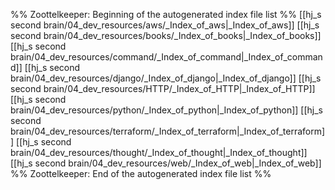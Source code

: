 %% Zoottelkeeper: Beginning of the autogenerated index file list  %%
 [[hj_s second brain/04_dev_resources/aws/_Index_of_aws|_Index_of_aws]]
 [[hj_s second brain/04_dev_resources/books/_Index_of_books|_Index_of_books]]
 [[hj_s second brain/04_dev_resources/command/_Index_of_command|_Index_of_command]]
 [[hj_s second brain/04_dev_resources/django/_Index_of_django|_Index_of_django]]
 [[hj_s second brain/04_dev_resources/HTTP/_Index_of_HTTP|_Index_of_HTTP]]
 [[hj_s second brain/04_dev_resources/python/_Index_of_python|_Index_of_python]]
 [[hj_s second brain/04_dev_resources/terraform/_Index_of_terraform|_Index_of_terraform]]
 [[hj_s second brain/04_dev_resources/thought/_Index_of_thought|_Index_of_thought]]
 [[hj_s second brain/04_dev_resources/web/_Index_of_web|_Index_of_web]]
%% Zoottelkeeper: End of the autogenerated index file list  %%
